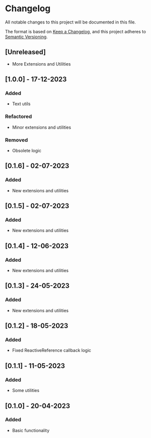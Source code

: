 # Changelog
All notable changes to this project will be documented in this file.

The format is based on [Keep a Changelog](https://keepachangelog.com/en/1.0.0/),
and this project adheres to [Semantic Versioning](https://semver.org/spec/v2.0.0.html).

## [Unreleased]
- More Extensions and Utilities

## [1.0.0] - 17-12-2023
### Added
- Text utils
### Refactored
- Minor extensions and utilities
### Removed
- Obsolete logic

## [0.1.6] - 02-07-2023
### Added
- New extensions and utilities

## [0.1.5] - 02-07-2023
### Added
- New extensions and utilities

## [0.1.4] - 12-06-2023
### Added
- New extensions and utilities

## [0.1.3] - 24-05-2023
### Added
- New extensions and utilities

## [0.1.2] - 18-05-2023
### Added
- Fixed ReactiveReference callback logic

## [0.1.1] - 11-05-2023
### Added
- Some utilities

## [0.1.0] - 20-04-2023
### Added
- Basic functionality
